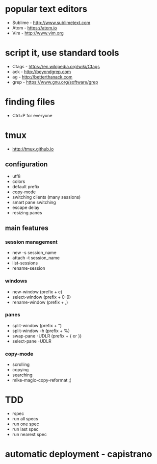 # popular text editors

* Sublime - http://www.sublimetext.com
* Atom - https://atom.io
* Vim - http://www.vim.org

# script it, use standard tools

* Ctags - https://en.wikipedia.org/wiki/Ctags
* ack - http://beyondgrep.com
* ag - http://betterthanack.com
* grep - https://www.gnu.org/software/grep

# finding files

* Ctrl+P for everyone

# tmux

* http://tmux.github.io

## configuration

* utf8
* colors
* default prefix
* copy-mode
* switching clients (many sessions)
* smart pane switching
* escape delay
* resizing panes

## main features

### session management

* new -s session_name
* attach -t session_name
* list-sessions
* rename-session

### windows

* new-window (prefix + c)
* select-window (prefix + 0-9)
* rename-window (prefix + ,)

### panes

* split-window (prefix + ")
* split-window -h (prefix + %)
* swap-pane -UDLR (prefix + { or })
* select-pane -UDLR

### copy-mode
* scrolling
* copying
* searching
* mike-magic-copy-reformat ;)

# TDD
* rspec
* run all specs
* run one spec
* run last spec
* run nearest spec

# automatic deployment - capistrano 

